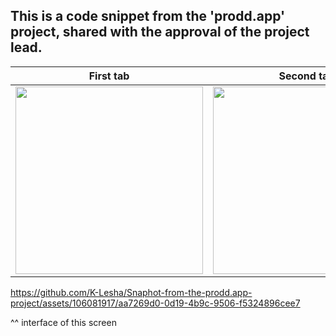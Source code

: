 ## This is a code snippet from the 'prodd.app' project, shared with the approval of the project lead.


| First tab  | Second tab |  Third tab |
| ------------- | ------------- |  ------------- |
| <img src="https://github.com/K-Lesha/Snaphot-from-the-prodd.app-project-2023/assets/106081917/ed81005f-83fd-4420-bb64-df4b52eab6b5" width="300"> |  <img src="https://github.com/K-Lesha/Snaphot-from-the-prodd.app-project-2023/assets/106081917/cfb80c34-75ef-426f-bf61-bbb15575f068" width="300"> |  <img src="https://user-images.githubusercontent.com/106081917/228883735-b1af672b-eaa6-4165-aa34-ea2f5caeb023.png" width="300">  |


https://github.com/K-Lesha/Snaphot-from-the-prodd.app-project/assets/106081917/aa7269d0-0d19-4b9c-9506-f5324896cee7



^^ interface of this screen

